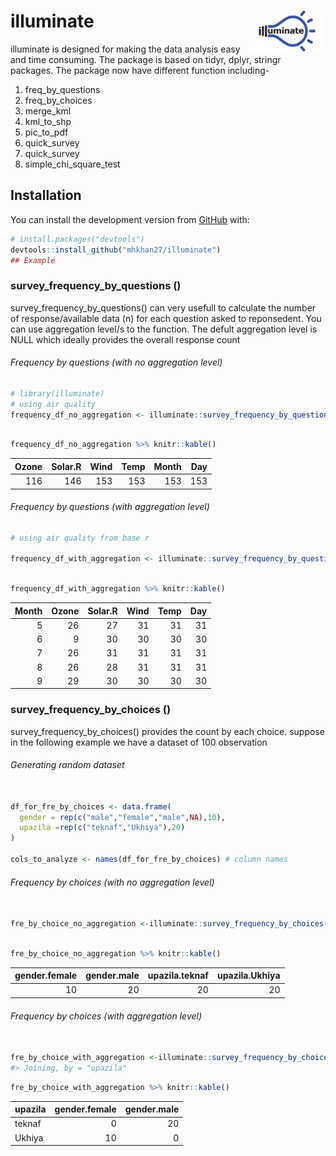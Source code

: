 
# illuminate <img src='man/figures/logo.jpg' align="right" height="64.5" />

illuminate is designed for making the data analysis easy and time
consuming. The package is based on tidyr, dplyr, stringr packages. The
package now have different function including-

<p>

1.  freq\_by\_questions
2.  freq\_by\_choices
3.  merge\_kml
4.  kml\_to\_shp
5.  pic\_to\_pdf
6.  quick\_survey
7.  quick\_survey
8.  simple\_chi\_square\_test
    </p>

## Installation

You can install the development version from
[GitHub](https://github.com/) with:

``` r
# install.packages("devtools")
devtools::install_github("mhkhan27/illuminate")
## Example
```

### survey\_frequency\_by\_questions ()

survey\_frequency\_by\_questions() can very usefull to calculate the
number of response/available data (n) for each question asked to
reponsedent. You can use aggregation level/s to the function. The defult
aggregation level is NULL which ideally provides the overall response
count

###### Frequency by questions (with no aggregation level)

``` r
# library(illuminate)
# using air quality
frequency_df_no_aggregation <- illuminate::survey_frequency_by_questions(df =airquality)
```

``` r

frequency_df_no_aggregation %>% knitr::kable() 
```

| Ozone | Solar.R | Wind | Temp | Month | Day |
| ----: | ------: | ---: | ---: | ----: | --: |
|   116 |     146 |  153 |  153 |   153 | 153 |

###### Frequency by questions (with aggregation level)

``` r
# using air quality from base r

frequency_df_with_aggregation <- illuminate::survey_frequency_by_questions(df =airquality,aggregation_level = "Month" ) 
```

``` r

frequency_df_with_aggregation %>% knitr::kable() 
```

| Month | Ozone | Solar.R | Wind | Temp | Day |
| ----: | ----: | ------: | ---: | ---: | --: |
|     5 |    26 |      27 |   31 |   31 |  31 |
|     6 |     9 |      30 |   30 |   30 |  30 |
|     7 |    26 |      31 |   31 |   31 |  31 |
|     8 |    26 |      28 |   31 |   31 |  31 |
|     9 |    29 |      30 |   30 |   30 |  30 |

### survey\_frequency\_by\_choices ()

survey\_frequency\_by\_choices() provides the count by each choice.
suppose in the following example we have a dataset of 100 observation

###### Generating random dataset

``` r

df_for_fre_by_choices <- data.frame(
  gender = rep(c("male","female","male",NA),10),
  upazila =rep(c("teknaf","Ukhiya"),20)
)
 
cols_to_analyze <- names(df_for_fre_by_choices) # column names 
```

###### Frequency by choices (with no aggregation level)

``` r

fre_by_choice_no_aggregation <-illuminate::survey_frequency_by_choices(df = df_for_fre_by_choices,variables_to_analyze = cols_to_analyze)
```

``` r

fre_by_choice_no_aggregation %>% knitr::kable() 
```

| gender.female | gender.male | upazila.teknaf | upazila.Ukhiya |
| ------------: | ----------: | -------------: | -------------: |
|            10 |          20 |             20 |             20 |

###### Frequency by choices (with aggregation level)

``` r

fre_by_choice_with_aggregation <-illuminate::survey_frequency_by_choices(df = df_for_fre_by_choices,variables_to_analyze = cols_to_analyze,aggregation_level = "upazila")
#> Joining, by = "upazila"
```

``` r
fre_by_choice_with_aggregation %>% knitr::kable() 
```

| upazila | gender.female | gender.male |
| :------ | ------------: | ----------: |
| teknaf  |             0 |          20 |
| Ukhiya  |            10 |           0 |
